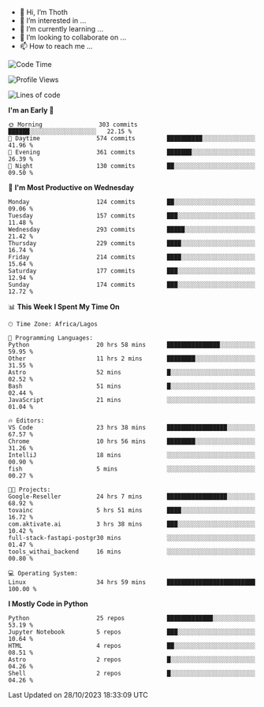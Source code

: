 <!---
thoth2357/thoth2357 is a ✨ special ✨ repository because its `README.md` (this file) appears on your GitHub profile.
You can click the Preview link to take a look at your changes.
--->

- 👋 Hi, I’m Thoth
- 👀 I’m interested in ...
- 🌱 I’m currently learning ...
- 💞️ I’m looking to collaborate on ...
- 📫 How to reach me ...




<!--START_SECTION:waka-->
![Code Time](http://img.shields.io/badge/Code%20Time-2%2C374%20hrs%203%20mins-blue)

![Profile Views](http://img.shields.io/badge/Profile%20Views-0-blue)

![Lines of code](https://img.shields.io/badge/From%20Hello%20World%20I%27ve%20Written-30.1%20million%20lines%20of%20code-blue)

**I'm an Early 🐤** 

```text
🌞 Morning                303 commits         ██████░░░░░░░░░░░░░░░░░░░   22.15 % 
🌆 Daytime                574 commits         ██████████░░░░░░░░░░░░░░░   41.96 % 
🌃 Evening                361 commits         ███████░░░░░░░░░░░░░░░░░░   26.39 % 
🌙 Night                  130 commits         ██░░░░░░░░░░░░░░░░░░░░░░░   09.50 % 
```
📅 **I'm Most Productive on Wednesday** 

```text
Monday                   124 commits         ██░░░░░░░░░░░░░░░░░░░░░░░   09.06 % 
Tuesday                  157 commits         ███░░░░░░░░░░░░░░░░░░░░░░   11.48 % 
Wednesday                293 commits         █████░░░░░░░░░░░░░░░░░░░░   21.42 % 
Thursday                 229 commits         ████░░░░░░░░░░░░░░░░░░░░░   16.74 % 
Friday                   214 commits         ████░░░░░░░░░░░░░░░░░░░░░   15.64 % 
Saturday                 177 commits         ███░░░░░░░░░░░░░░░░░░░░░░   12.94 % 
Sunday                   174 commits         ███░░░░░░░░░░░░░░░░░░░░░░   12.72 % 
```


📊 **This Week I Spent My Time On** 

```text
🕑︎ Time Zone: Africa/Lagos

💬 Programming Languages: 
Python                   20 hrs 58 mins      ███████████████░░░░░░░░░░   59.95 % 
Other                    11 hrs 2 mins       ████████░░░░░░░░░░░░░░░░░   31.55 % 
Astro                    52 mins             █░░░░░░░░░░░░░░░░░░░░░░░░   02.52 % 
Bash                     51 mins             █░░░░░░░░░░░░░░░░░░░░░░░░   02.44 % 
JavaScript               21 mins             ░░░░░░░░░░░░░░░░░░░░░░░░░   01.04 % 

🔥 Editors: 
VS Code                  23 hrs 38 mins      █████████████████░░░░░░░░   67.57 % 
Chrome                   10 hrs 56 mins      ████████░░░░░░░░░░░░░░░░░   31.26 % 
IntelliJ                 18 mins             ░░░░░░░░░░░░░░░░░░░░░░░░░   00.90 % 
fish                     5 mins              ░░░░░░░░░░░░░░░░░░░░░░░░░   00.27 % 

🐱‍💻 Projects: 
Google-Reseller          24 hrs 7 mins       █████████████████░░░░░░░░   68.92 % 
tovainc                  5 hrs 51 mins       ████░░░░░░░░░░░░░░░░░░░░░   16.72 % 
com.aktivate.ai          3 hrs 38 mins       ███░░░░░░░░░░░░░░░░░░░░░░   10.42 % 
full-stack-fastapi-postgr30 mins             ░░░░░░░░░░░░░░░░░░░░░░░░░   01.47 % 
tools_withai_backend     16 mins             ░░░░░░░░░░░░░░░░░░░░░░░░░   00.80 % 

💻 Operating System: 
Linux                    34 hrs 59 mins      █████████████████████████   100.00 % 
```

**I Mostly Code in Python** 

```text
Python                   25 repos            █████████████░░░░░░░░░░░░   53.19 % 
Jupyter Notebook         5 repos             ███░░░░░░░░░░░░░░░░░░░░░░   10.64 % 
HTML                     4 repos             ██░░░░░░░░░░░░░░░░░░░░░░░   08.51 % 
Astro                    2 repos             █░░░░░░░░░░░░░░░░░░░░░░░░   04.26 % 
Shell                    2 repos             █░░░░░░░░░░░░░░░░░░░░░░░░   04.26 % 
```




 Last Updated on 28/10/2023 18:33:09 UTC
<!--END_SECTION:waka-->
<!--![](http://github-profile-summary-cards.vercel.app/api/cards/profile-details?username=thoth2357&theme=2077)

![](http://github-profile-summary-cards.vercel.app/api/cards/stats?username=thoth2357&theme=2077)![](http://github-profile-summary-cards.vercel.app/api/cards/productive-time?username=thoth2357&theme=2077&utcOffset=8) -->
